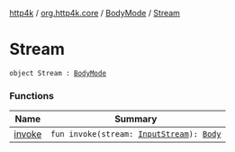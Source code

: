 [http4k](../../../index.md) / [org.http4k.core](../../index.md) / [BodyMode](../index.md) / [Stream](./index.md)

# Stream

`object Stream : `[`BodyMode`](../index.md)

### Functions

| Name | Summary |
|---|---|
| [invoke](invoke.md) | `fun invoke(stream: `[`InputStream`](https://docs.oracle.com/javase/9/docs/api/java/io/InputStream.html)`): `[`Body`](../../-body/index.md) |
